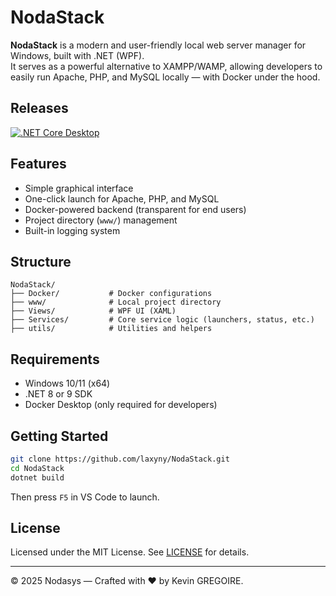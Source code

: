 
# NodaStack

**NodaStack** is a modern and user-friendly local web server manager for Windows, built with .NET (WPF).  
It serves as a powerful alternative to XAMPP/WAMP, allowing developers to easily run Apache, PHP, and MySQL locally — with Docker under the hood.

## Releases

[![.NET Core Desktop](https://github.com/Laxyny/NodaStack/actions/workflows/dotnet-desktop.yml/badge.svg)](https://github.com/Laxyny/NodaStack/actions/workflows/dotnet-desktop.yml)

## Features

- Simple graphical interface
- One-click launch for Apache, PHP, and MySQL
- Docker-powered backend (transparent for end users)
- Project directory (`www/`) management
- Built-in logging system

## Structure

```
NodaStack/
├── Docker/           # Docker configurations
├── www/              # Local project directory
├── Views/            # WPF UI (XAML)
├── Services/         # Core service logic (launchers, status, etc.)
├── utils/            # Utilities and helpers
```

## Requirements

- Windows 10/11 (x64)
- .NET 8 or 9 SDK
- Docker Desktop (only required for developers)

## Getting Started

```bash
git clone https://github.com/laxyny/NodaStack.git
cd NodaStack
dotnet build
```

Then press `F5` in VS Code to launch.

## License

Licensed under the MIT License. See [LICENSE](./LICENSE) for details.

---

© 2025 Nodasys — Crafted with ❤️ by Kevin GREGOIRE.
